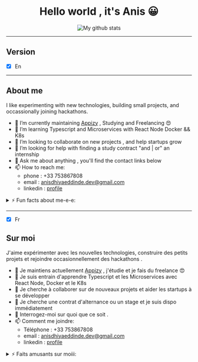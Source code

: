 
<div style="text-align:center;">

# Hello world , it's Anis &#128512;


 ![My github stats](https://github-readme-stats.vercel.app/api?username=anisdhiyaeddine&show_icons=true&theme=nord)

</div>


 
 ------
## Version

* [x] En

-------
## About me
<p>I like experimenting with new technologies, building small projects, and occassionally joining hackathons. </p>

- 🔭 I’m currently maintaining [Appizy](https://github.com/Appizy) , Studying and Freelancing &#128525;
- 🌱 I’m learning Typescript and Microservices with React Node Docker && K8s
- 👯 I’m looking to collaborate on new projects , and help startups grow
- 🤔 I’m looking for help with finding a study contract "and | or" an internship
- 💬 Ask me about anything , you'll find the contact links below
- 📫 How to reach me:
   - phone : +33 753867808
   - email : anisdhiyaeddinde.dev@gmail.com
   - linkedin : [profile](https://www.linkedin.com/in/boudiaf-anis-dhiya-eddine-a99a69177/)
  

<details>
  <summary>⚡ Fun facts about me-e-e: </summary>
  <br>
  <p><i>Taylor swift && Halsey , they're the best 🎶</i><p>

  - I like reading books about history, science ... !
  - When i'm coding i run music. Non-stop. ⭐️
  - I'm a bodybuilder and i love being healthy &#128526;
  

 
  <br><br>
</details>

                     
  -----

* [x] Fr
## Sur moi
<p>J'aime expérimenter avec les nouvelles technologies, construire des petits projets et rejoindre occasionnellement des hackathons . </p>

- 🔭 Je maintiens actuellement [Appizy](https://github.com/Appizy) , j'étudie et je fais du freelance &#128525;
- 🌱 Je suis entrain d'apprendre Typescript et les Microservices avec React Node, Docker et le K8s
- 👯 Je cherche à collaborer sur de nouveaux projets et aider les startups à se développer
- 🤔 Je cherche une contrat d'alternance ou un stage et je suis dispo immédiatement
- 💬 Interrogez-moi sur quoi que ce soit .
- 📫 Comment me joindre:
   - Téléphone : +33 753867808
   - email : anisdhiyaeddinde.dev@gmail.com
   - linkedin : [profile](https://www.linkedin.com/in/boudiaf-anis-dhiya-eddine-a99a69177/)
  

<details>
  <summary>⚡ Faits amusants sur moiii: </summary>
  <br>
  <p><i>Taylor swift && Halsey , Les meilleures 🎶</i><p>

  -  J'aime lire des livres d'histoire, d science ...etc
  -  Quand je code la musique tourne sans arrêt ⭐️
  - Je suis culturiste et j'adore être en bonne santé &#128526;
  

  <br><br>
</details>

